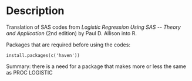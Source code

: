 # Description

Translation of SAS codes from *Logistic Regression Using SAS -- Theory and Application* (2nd edition) by Paul D. Allison into R.

Packages that are required before using the codes:

```{r}
install.packages(c('haven'))
```

Summary: there is a need for a package that makes more or less the same as PROC LOGISTIC